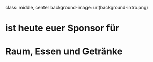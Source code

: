 ﻿class: middle, center
background-image: url(background-intro.png)

# ist heute euer Sponsor für
# Raum, Essen und Getränke
